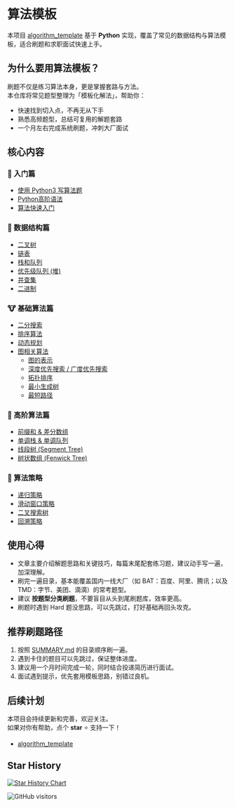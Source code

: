 # 算法模板

本项目 [algorithm_template](https://gitee.com/ima_d/algorithm_template) 基于 **Python** 实现，覆盖了常见的数据结构与算法模板，适合刷题和求职面试快速上手。

## 为什么要用算法模板？

刷题不仅是练习算法本身，更是掌握套路与方法。  
本仓库将常见题型整理为「模板化解法」，帮助你：

- 快速找到切入点，不再无从下手  
- 熟悉高频题型，总结可复用的解题套路  
- 一个月左右完成系统刷题，冲刺大厂面试  

## 核心内容

### 🐣 入门篇
- [使用 Python3 写算法题](./introduction/python.md)
- [Python高阶语法](./introduction/advanced_python.md) 
- [算法快速入门](./introduction/quickstart.md)

### 🐰 数据结构篇
- [二叉树](./data_structure/binary_tree.md)
- [链表](./data_structure/linked_list.md)
- [栈和队列](./data_structure/stack_queue.md)
- [优先级队列 (堆)](./data_structure/heap.md)
- [并查集](./data_structure/union_find.md)
- [二进制](./data_structure/binary_op.md)

### 🐮 基础算法篇
- [二分搜索](./basic_algorithm/binary_search.md)
- [排序算法](./basic_algorithm/sort.md)
- [动态规划](./basic_algorithm/dp.md)
- [图相关算法](./basic_algorithm/graph)
  - [图的表示](./basic_algorithm/graph/graph_representation.md)
  - [深度优先搜索 / 广度优先搜索](./basic_algorithm/graph/bfs_dfs.md)
  - [拓扑排序](./basic_algorithm/graph/topological_sorting.md)
  - [最小生成树](./basic_algorithm/graph/mst.md)
  - [最短路径](./basic_algorithm/graph/shortest_path.md)

### 🦁 高阶算法篇
- [前缀和 & 差分数组](./advanced_algorithm/prefix_sum_and_difference.md)
- [单调栈 & 单调队列](./advanced_algorithm/monotonic_stack_and_queue.md)
- [线段树 (Segment Tree)](./advanced_algorithm/segment_tree.md)
- [树状数组 (Fenwick Tree)](./advanced_algorithm/fenwick_tree.md)

### 🐲 算法策略
- [递归策略](./algorithm_strategies/recursion.md)
- [滑动窗口策略](./algorithm_strategies/slide_window.md)
- [二叉搜索树](./algorithm_strategies/binary_search_tree.md)
- [回溯策略](./algorithm_strategies/backtrack.md)


## 使用心得

- 文章主要介绍解题思路和关键技巧，每篇末尾配套练习题，建议动手写一遍，加深理解。  
- 刷完一遍目录，基本能覆盖国内一线大厂（如 BAT：百度、阿里、腾讯；以及 TMD：字节、美团、滴滴）的常考题型。  
- 建议 **按题型分类刷题**，不要盲目从头到尾刷题库，效率更高。  
- 刷题时遇到 Hard 题没思路，可以先跳过，打好基础再回头攻克。  


## 推荐刷题路径

1. 按照 [SUMMARY.md](SUMMARY.md) 的目录顺序刷一遍。  
2. 遇到卡住的题目可以先跳过，保证整体进度。  
3. 建议用一个月时间完成一轮，同时结合投递简历进行面试。  
4. 面试遇到提示，优先套用模板思路，别错过良机。  


## 后续计划

本项目会持续更新和完善，欢迎关注。  
如果对你有帮助，点个 **star** ⭐️ 支持一下！

- [algorithm_template](https://github.com/fikry102/algorithm_template)  


## Star History

[![Star History Chart](https://api.star-history.com/svg?repos=fikry102/algorithm_template&type=Date)](https://www.star-history.com/?#fikry102/algorithm_template&Date)

![GitHub visitors](https://visitor-badge.laobi.icu/badge?page_id=fikry102.algorithm_template)
